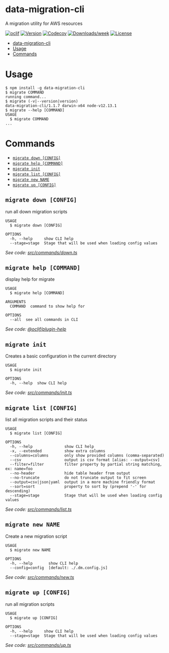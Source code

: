 # data-migration-cli

A migration utility for AWS resources

[![oclif](https://img.shields.io/badge/cli-oclif-brightgreen.svg)](https://oclif.io)
[![Version](https://img.shields.io/npm/v/data-migration-cli.svg)](https://npmjs.org/package/data-migration-cli)
[![Codecov](https://codecov.io/gh/drg-adaptive/data-migration/branch/master/graph/badge.svg)](https://codecov.io/gh/drg-adaptive/data-migration)
[![Downloads/week](https://img.shields.io/npm/dw/data-migration-cli.svg)](https://npmjs.org/package/data-migration-cli)
[![License](https://img.shields.io/npm/l/data-migration-cli.svg)](https://github.com/drg-adaptive/data-migration/blob/master/package.json)

<!-- toc -->
* [data-migration-cli](#data-migration-cli)
* [Usage](#usage)
* [Commands](#commands)
<!-- tocstop -->

# Usage

<!-- usage -->
```sh-session
$ npm install -g data-migration-cli
$ migrate COMMAND
running command...
$ migrate (-v|--version|version)
data-migration-cli/1.1.7 darwin-x64 node-v12.13.1
$ migrate --help [COMMAND]
USAGE
  $ migrate COMMAND
...
```
<!-- usagestop -->

# Commands

<!-- commands -->
* [`migrate down [CONFIG]`](#migrate-down-config)
* [`migrate help [COMMAND]`](#migrate-help-command)
* [`migrate init`](#migrate-init)
* [`migrate list [CONFIG]`](#migrate-list-config)
* [`migrate new NAME`](#migrate-new-name)
* [`migrate up [CONFIG]`](#migrate-up-config)

## `migrate down [CONFIG]`

run all down migration scripts

```
USAGE
  $ migrate down [CONFIG]

OPTIONS
  -h, --help     show CLI help
  --stage=stage  Stage that will be used when loading config values
```

_See code: [src/commands/down.ts](https://github.com/theBenForce/data-migration/blob/v1.1.7/src/commands/down.ts)_

## `migrate help [COMMAND]`

display help for migrate

```
USAGE
  $ migrate help [COMMAND]

ARGUMENTS
  COMMAND  command to show help for

OPTIONS
  --all  see all commands in CLI
```

_See code: [@oclif/plugin-help](https://github.com/oclif/plugin-help/blob/v2.2.3/src/commands/help.ts)_

## `migrate init`

Creates a basic configuration in the current directory

```
USAGE
  $ migrate init

OPTIONS
  -h, --help  show CLI help
```

_See code: [src/commands/init.ts](https://github.com/theBenForce/data-migration/blob/v1.1.7/src/commands/init.ts)_

## `migrate list [CONFIG]`

list all migration scripts and their status

```
USAGE
  $ migrate list [CONFIG]

OPTIONS
  -h, --help              show CLI help
  -x, --extended          show extra columns
  --columns=columns       only show provided columns (comma-separated)
  --csv                   output is csv format [alias: --output=csv]
  --filter=filter         filter property by partial string matching, ex: name=foo
  --no-header             hide table header from output
  --no-truncate           do not truncate output to fit screen
  --output=csv|json|yaml  output in a more machine friendly format
  --sort=sort             property to sort by (prepend '-' for descending)
  --stage=stage           Stage that will be used when loading config values
```

_See code: [src/commands/list.ts](https://github.com/theBenForce/data-migration/blob/v1.1.7/src/commands/list.ts)_

## `migrate new NAME`

Create a new migration script

```
USAGE
  $ migrate new NAME

OPTIONS
  -h, --help       show CLI help
  --config=config  [default: ./.dm.config.js]
```

_See code: [src/commands/new.ts](https://github.com/theBenForce/data-migration/blob/v1.1.7/src/commands/new.ts)_

## `migrate up [CONFIG]`

run all migration scripts

```
USAGE
  $ migrate up [CONFIG]

OPTIONS
  -h, --help     show CLI help
  --stage=stage  Stage that will be used when loading config values
```

_See code: [src/commands/up.ts](https://github.com/theBenForce/data-migration/blob/v1.1.7/src/commands/up.ts)_
<!-- commandsstop -->
